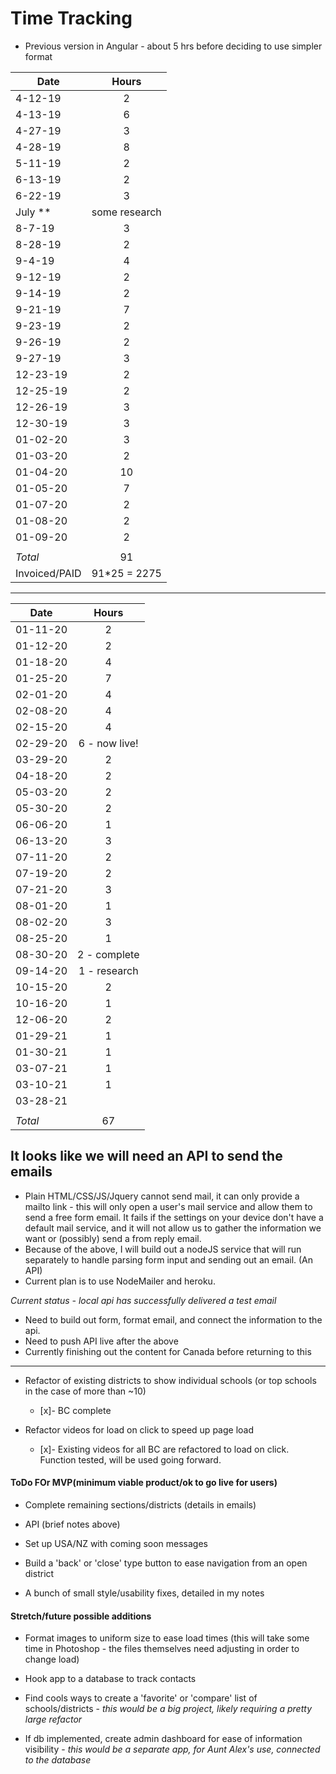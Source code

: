 # Time Tracking

* Previous version in Angular - about 5 hrs before deciding to use simpler format

| Date          | Hours         |
| ------------- |:-------------:|
| 4-12-19       | 2             |
| 4-13-19       | 6             |
| 4-27-19       | 3             |
| 4-28-19       | 8             |
| 5-11-19       | 2             |
| 6-13-19       | 2             |
| 6-22-19       | 3             |
| July **       | some research |
| 8-7-19        | 3             |
| 8-28-19       | 2             |
| 9-4-19        | 4             |
| 9-12-19       | 2             |
| 9-14-19       | 2             |
| 9-21-19       | 7             |
| 9-23-19       | 2             |
| 9-26-19       | 2             |
| 9-27-19       | 3             |
| 12-23-19      | 2             |
| 12-25-19      | 2             |
| 12-26-19      | 3             |
| 12-30-19      | 3             |
| 01-02-20      | 3             |
| 01-03-20      | 2             |
| 01-04-20      | 10            |
| 01-05-20      | 7             |
| 01-07-20      | 2             |
| 01-08-20      | 2             |
| 01-09-20      | 2             |
|               |               |
| *Total*       |            91 |
| Invoiced/PAID |   91*25 = 2275|
---
| Date          | Hours         |
| ------------- |:-------------:|
| 01-11-20      | 2             |
| 01-12-20      | 2             |
| 01-18-20      | 4             |
| 01-25-20      | 7             |
| 02-01-20      | 4             |
| 02-08-20      | 4             |
| 02-15-20      | 4             |
| 02-29-20      | 6 - now live! |
| 03-29-20      | 2             |
| 04-18-20      | 2             |
| 05-03-20      | 2             |
| 05-30-20      | 2             |
| 06-06-20      | 1             |
| 06-13-20      | 3             |
| 07-11-20      | 2             |
| 07-19-20      | 2             |
| 07-21-20      | 3             |
| 08-01-20      | 1             |
| 08-02-20      | 3             |
| 08-25-20      | 1             |
| 08-30-20      | 2 - complete  |
| 09-14-20      | 1 - research  |
| 10-15-20      | 2             |
| 10-16-20      | 1             |
| 12-06-20      | 2             |
| 01-29-21      | 1             |
| 01-30-21      | 1             |
| 03-07-21      | 1             |
| 03-10-21      | 1             |
| 03-28-21      |              |
|               |               |
| *Total*       |            67 |



## It looks like we will need an API to send the emails

* Plain HTML/CSS/JS/Jquery cannot send mail, it can only provide a mailto link - this will only open a user's mail service and allow them to send a free form email. It fails if the settings on your device don't have a default mail service, and it will not allow us to gather the information we want or (possibly) send a from reply email.
* Because of the above, I will build out a nodeJS service that will run separately to handle parsing form input and sending out an email. (An API)
* Current plan is to use NodeMailer and heroku.

_Current status - local api has successfully delivered a test email_

* Need to build out form, format email, and connect the information to the api.
* Need to push API live after the above
* Currently finishing out the content for Canada before returning to this

---

* Refactor of existing districts to show individual schools (or top schools in the case of more than ~10)
  * [x]- BC complete

* Refactor videos for load on click to speed up page load
  * [x]- Existing videos for all BC are refactored to load on click. Function tested, will be used going forward.

#### ToDo FOr MVP(minimum viable product/ok to go live for users)


* Complete remaining sections/districts (details in emails)

* API (brief notes above)

* Set up USA/NZ with coming soon messages

* Build a 'back' or 'close' type button to ease navigation from an open district

* A bunch of small style/usability fixes, detailed in my notes

#### Stretch/future possible additions

* Format images to uniform size to ease load times (this will take some time in Photoshop - the files themselves need adjusting in order to change load)

* Hook app to a database to track contacts

* Find cools ways to create a 'favorite' or 'compare' list of schools/districts - _this would be a big project, likely requiring a pretty large refactor_

* If db implemented, create admin dashboard for ease of information visibility - _this would be a separate app, for Aunt Alex's use, connected to the database_